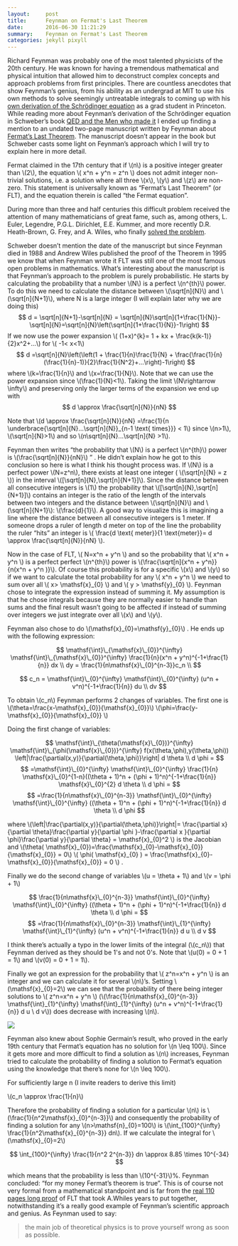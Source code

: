 ```yaml
---
layout:     post
title:      Feynman on Fermat's Last Theorem
date:       2016-06-30 11:21:29
summary:    Feynman on Fermat's Last Theorem
categories: jekyll pixyll
---
```


Richard Feynman was probably one of the most talented physicists of the 20th century. He was known for having a tremendous mathematical and physical intuition that allowed him to deconstruct complex concepts and approach problems from first principles. There are countless anecdotes that show Feynman’s genius, from his ability as an undergrad at MIT to use his own methods to solve seemingly untreatable integrals to coming up with his [own derivation of the Schrödinger equation](http://fermatslibrary.com/s/feynmans-derivation-of-the-schrodinger-equation) as a grad student in Princeton. While reading more about Feynman’s derivation of the Schrödinger equation in Schweber’s book [QED and the Men who made it](https://www.amazon.com/QED-Men-Made-Silvan-Schweber/dp/0691033277) I ended up finding a mention to an undated two-page manuscript written by Feynman about [Fermat’s Last Theorem](https://en.wikipedia.org/wiki/Fermat%27s_Last_Theorem). The manuscript doesn’t appear in the book but Schweber casts some light on Feynman’s approach which I will try to explain here in more detail. 

Fermat claimed in the 17th century that if \\(n\\) is a positive integer greater than
\\(2\\), the equation \\( x^n + y^n = z^n \\) does not admit integer non-trivial solutions, i.e. a solution where all three \\(x\\), \\(y\\) and \\(z\\) are non-zero. This statement is universally known as “Fermat’s Last Theorem” (or FLT), and the
equation therein is called “the Fermat equation”.

During more than three and half centuries this difficult problem received the attention
of many mathematicians of great fame, such as, among others, L. Euler, Legendre,
P.G.L. Dirichlet, E.E. Kummer, and more recently D.R. Heath-Brown, G. Frey, and
A. Wiles, who finally [solved the problem](https://en.wikipedia.org/wiki/Wiles%27s_proof_of_Fermat%27s_Last_Theorem).


Schweber doesn’t mention the date of the manuscript but since Feynman died in 1988 and Andrew Wiles published the proof of the Theorem in 1995 we know that when Feynman wrote it FLT was still one of the most famous open problems in mathematics. What’s interesting about the manuscript is that Feynman’s approach to the problem is purely probabilistic. He starts by calculating the probability that a number \\(N\\) is a perfect \\(n^{th}\\) power. To do this we need to calculate the distance between \\(\sqrt[n]{N}\\) and \\(\sqrt[n]{N+1}\\), where N is a large integer (I will explain later why we are doing this)
$$
d = \sqrt[n]{N+1}-\sqrt[n]{N} = \sqrt[n]{N}\sqrt[n]{1+\frac{1}{N}}-\sqrt[n]{N}=\sqrt[n]{N}\left(\sqrt[n]{1+\frac{1}{N}}-1\right)
$$
If we now use the power expansion \\( (1+x)^{k}= 1 + kx + \frac{k(k-1)}{2}x^2+...\\) for \\( -1< x<1\\)
$$
d =\sqrt[n]{N}\left(\left(1 + \frac{1}{n}\frac{1}{N} + \frac{\frac{1}{n}(\frac{1}{n}-1)}{2}\frac{1}{N^2}+...\right)-1\right)
$$
where \\(k=\frac{1}{n}\\) and \\(x=\frac{1}{N}\\). Note that we can use the power expansion since \\(\frac{1}{N}<1\\).
Taking the limit \\(N\rightarrow \infty\\) and preserving only the larger terms of the expansion we end up with
$$
d \approx \frac{\sqrt[n]{N}}{nN}
$$

Note that \\(d \approx \frac{\sqrt[n]{N}}{nN} =\frac{1}{n  \underbrace{\sqrt[n]{N}...\sqrt[n]{N}}\_{n-1 \text{ times}}} < 1\\) since \\(n>1\\), \\(\sqrt[n]{N}>1\\) and so \\(n\sqrt[n]{N}...\sqrt[n]{N} >1\\).

Feynman then writes “the probability that \\(N\\) is a perfect \\(n^{th}\\) power is \\(\frac{\sqrt[n]{N}}{nN}\\) ” . He didn’t explain how he got to this conclusion so here is what I think his thought process was. If \\(N\\) is a perfect power \\(N=z^n\\), there exists at least one integer ( \\(\sqrt[n]{N} = z \\)) in the interval \\([\sqrt[n]{N},\sqrt[n]{N+1}]\\). Since the distance between all consecutive integers is \\(1\\) the probability that \\([\sqrt[n]{N},\sqrt[n]{N+1}]\\) contains an integer is the ratio of the length of the intervals between two integers and the distance between \\(\sqrt[n]{N}\\) and \\(\sqrt[n]{N+1}\\): \\(\frac{d}{1}\\). A good way to visualize this is imagining a line where the distance between all consecutive integers is 1 meter. If someone drops a ruler of length d meter on top of the line the probability the ruler “hits” an integer is \\( \frac{d \text{ meter}}{1 \text{meter}}= d \approx \frac{\sqrt[n]{N}}{nN} \\).

Now in the case of FLT, \\( N=x^n + y^n \\) and so the probability that \\( x^n + y^n \\) is a perfect perfect \\(n^{th}\\) power is \\(\frac{\sqrt[n]{x^n + y^n}}{n(x^n + y^n )}\\). Of course this probability is for a specific \\(x\\) and \\(y\\) so if we want to calculate the total probability for any \\( x^n + y^n \\) we need to sum over all \\( x> \mathsf{x}\_{0} \\) and \\( y > \mathsf{y}\_{0} \\). Feynman chose to integrate the expression instead of summing it. My assumption is that he chose integrals because they are normally easier to handle than sums and the final result wasn’t going to be affected if instead of summing over integers we just integrate over all \\(x\\) and \\(y\\). 

Feynman also chose to do \\(\mathsf{x}\_{0}=\mathsf{y}\_{0}\\) . He ends up with the following expression:

$$
\mathsf{\int}\_{\mathsf{x}\_{0}}^{\infty}  \mathsf{\int}\_{\mathsf{x}\_{0}}^{\infty} \frac{1}{n}(x^n + y^n)^{-1+\frac{1}{n}} dx \\ dy = \frac{1}{n\mathsf{x}\_{0}^{n-3}}c_n \\ 
$$

$$
c_n = \mathsf{\int}\_{0}^{\infty}  \mathsf{\int}\_{0}^{\infty} (u^n + v^n)^{-1+\frac{1}{n}} du \\ dv
$$


To obtain \\(c_n\\) Feynman performs 2 changes of variables. The first one is \\(\theta=\frac{x-\mathsf{x}\_{0}}{\mathsf{x}\_{0}}\\) \\(\phi=\frac{y-\mathsf{x}\_{0}}{\mathsf{x}\_{0}} \\)

Doing the first change of variables:

$$
\mathsf{\int}\_{\theta(\mathsf{x}\_{0})}^{\infty} \mathsf{\int}\_{\phi(\mathsf{x}\_{0})}^{\infty}  f(x(\theta,\phi),y(\theta,\phi)) \left|\frac{\partial(x,y)}{\partial(\theta,\phi)}\right| d \theta \\ d \phi = 
$$
$$
=\mathsf{\int}\_{0}^{\infty}  \mathsf{\int}\_{0}^{\infty} \frac{1}{n} \mathsf{x}\_{0}^{1-n}((\theta + 1)^n + (\phi + 1)^n)^{-1+\frac{1}{n}} \mathsf{x}\_{0}^{2} d \theta \\ d \phi = 
$$
$$
=\frac{1}{n\mathsf{x}\_{0}^{n-3}} \mathsf{\int}\_{0}^{\infty}  \mathsf{\int}\_{0}^{\infty} ((\theta + 1)^n + (\phi + 1)^n)^{-1+\frac{1}{n}}  d \theta \\ d \phi
$$

where \\(\left|\frac{\partial(x,y)}{\partial(\theta,\phi)}\right|= \frac{\partial x}{\partial \theta}\frac{\partial y}{\partial \phi }-\frac{\partial x }{\partial \phi}\frac{\partial y}{\partial \theta} = \mathsf{x}\_{0}^2 \\) is the Jacobian and \\(\theta( \mathsf{x}\_{0})=\frac{\mathsf{x}\_{0}-\mathsf{x}\_{0}}{\mathsf{x}\_{0}} = 0\\) \\( \phi( \mathsf{x}\_{0} ) = \frac{\mathsf{x}\_{0}-\mathsf{x}\_{0}}{\mathsf{x}\_{0}} = 0 \\) . 

Finally we do the second change of variables \\(u = \theta + 1\\) and \\(v = \phi + 1\\)

$$
\frac{1}{n\mathsf{x}\_{0}^{n-3}} \mathsf{\int}\_{0}^{\infty}  \mathsf{\int}\_{0}^{\infty} ((\theta + 1)^n + (\phi + 1)^n)^{-1+\frac{1}{n}}  d \theta \\ d \phi = 
$$
$$
=\frac{1}{n\mathsf{x}\_{0}^{n-3}} \mathsf{\int}\_{1}^{\infty}  \mathsf{\int}\_{1}^{\infty} (u^n + v^n)^{-1+\frac{1}{n}}  d u \\ d v
$$



I think there’s actually a typo in the lower limits of the integral (\\(c_n\\)) that Feynman derived as they should be 1's and not 0's. Note that \\(u(0) = 0 + 1 = 1\\) and \\(v(0) = 0 + 1 = 1\\).


Finally we got an expression for the probability that \\( z^n=x^n + y^n \\) is an integer and we can calculate it for several \\(n\\)’s. Setting \\(\mathsf{x}\_{0}=2\\) we can see that the probability of there being integer solutions to \\( z^n=x^n + y^n \\) (\\(\frac{1}{n\mathsf{x}\_{0}^{n-3}} \mathsf{\int}\_{1}^{\infty}  \mathsf{\int}\_{1}^{\infty} (u^n + v^n)^{-1+\frac{1}{n}}  d u \\ d v\\)) does decrease with increasing \\(n\\). 

![](http://i.imgur.com/qDWuLPe.png)

<!-- http://i.imgur.com/zk4hixX.png -->

Feynman also knew about Sophie Germain’s result, who proved in the early 19th century that Fermat’s equation has no solution for \\(n \leq 100\\). 
Since it gets more and more difficult to find a solution as \\(n\\) increases, Feynman tried to calculate the probability of finding a solution to Fermat’s equation using the knowledge that there’s none for \\(n \leq 100\\).

For sufficiently large n (I invite readers to derive this limit)

\\(c_n \approx \frac{1}{n}\\)

Therefore the probability of finding a solution for a particular \\(n\\) is \\(\frac{1}{n^2\mathsf{x}\_{0}^{n-3}}\\) and consequently the probability of finding a solution for any \\(n>\mathsf{n}\_{0}=100\\) is \\(\int_{100}^{\infty} \frac{1}{n^2\mathsf{x}\_{0}^{n-3}} dn\\).
If we calculate the integral for \\(\mathsf{x}\_{0}=2\\)

$$
\int_{100}^{\infty} \frac{1}{n^2 2^{n-3}} dn \approx 	8.85 \times 10^{-34}
$$

which means that the probability is less than \\(10^{-31}\\)%. Feynman concluded: “for my money Fermat’s theorem is true”. This is of course not very formal from a mathematical standpoint and is far from the [real 110 pages long proof](https://www.math.ias.edu/~anindya/fermat.pdf) of FLT that took A.Whiles years to put together, notwithstanding it’s a really good example of Feynman’s scientific approach and genius. As Feynman used to say: 

<blockquote>
  <p>
    the main job of theoretical physics is to prove yourself wrong as soon as possible.
  </p>
</blockquote>  




















<!-- After the official release of the IPhone 5C and 5S I decided I wanted to buy an IPhone. However, like many people, I thought there were no groundbreaking changes between the new IPhone and the old IPhone 5, which led me to believe the best option would be buying a cheaper old version of the phone. Unfortunately, Apple had stopped selling the old IPhone 5 just after the new ones came out and so I looked at a couple of websites that were still selling them like Amazon, Ebay and a few more and tried to figure out which one was selling on average the cheapest devices. During my IPhone quest I ended up in a website called OLX (in this case the portuguese version of OLX since I am living in Portugal), which is a place where people can list and sell their items for free. One characteristic that stood out to me immediately in OLX was the easiness in contacting the seller, posing questions and making offers.To do that you just needed to fill out a simple form with your offer, email address, phone number and name and they would send an email to the seller with that information, without forcing you to register in the website. The seller would then have the option to decline or accept your offer via email. The second thing I noticed in OLX was the price variation. Unlike some of the other websites, which had pretty stable prices, OLX was showing a significant swings in the price of the listed IPhones. That was partially due to the fact that new and used IPhones were being sold at the same time, but a more interesting fact was that apparently a lot of sellers were having difficulties trying to figure out a price point to sell their IPhones, particularly after the release of the new ones. The combination of these two factors seemed to be the perfect opportunity to get a good deal. I thought a way to get a cheap IPhone was to approach the confused sellers and make them a few lowball offers with different emails to make them think the price they were asking was to high according to the market. Finally, I would make a not-so-low price offer that they would be inclined to take, thinking it was a good offer when compared to the other ones. Based on this assumption I quickly wrote a scrappy program in Python using Mechanize ( a library for automatic interaction with browsers ), that searched IPhone 5 in OLX, and did that for every potential IPhone found. I ran the program twice a day, searching for new IPhones and saving in a .txt file the ones I had already “contacted”. I was sending 5 emails per IPhone found, the first 4 where offering a price 70% lower than the one listed and the fifth one was offering a price 60% lower. The interval between sending the first and the last email was about 3 hours. Two weeks and almost 160 IPhones later, I found one guy that was originally selling an IPhone 5 for 225$ (with no contract and in perfect condition) and ended up selling me the phone for 90$!
 -->
